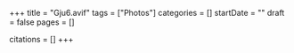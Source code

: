 +++
title = "Gju6.avif"
tags = ["Photos"]
categories = []
startDate = ""
draft = false
pages = []

citations = []
+++
